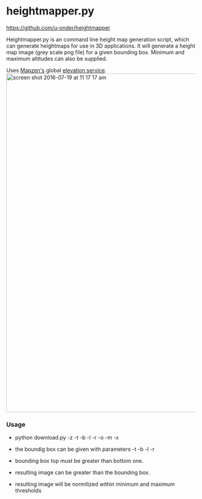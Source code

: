 # heightmapper.py

https://github.com/u-onder/heightmapper

Heightmapper.py is an command line height map generation script, which can generate heightmaps for use in 3D applications. 
It will generate a height map image (grey scale png file) for a given bounding box. Minimum and maximum altitudes can also be supplied.

Uses [Mapzen's](http://mapzen.com/tangrams/tangram) global [elevation service](https://mapzen.com/blog/elevation).
<img width="900" alt="screen shot 2016-07-19 at 11 17 17 am" src="https://cloud.githubusercontent.com/assets/459970/16955404/6e9ec51e-4da2-11e6-97e1-d43d2682e07b.png">


### Usage
- python download.py -z <zoomlevel> -t <top Longitude> -b <bottom longitude> -l <left latitude> -r <right latitude> -o <outputfilename> -m <minimum threshold> -x <maximum trhreshold>

- the boundig box can be given with parameters -t -b -l -r
- bounding box top must be greater than bottom one.
- resulting image can be greater than the bounding box.
- resulting image will be normilized within minimum and maximum thresholds
